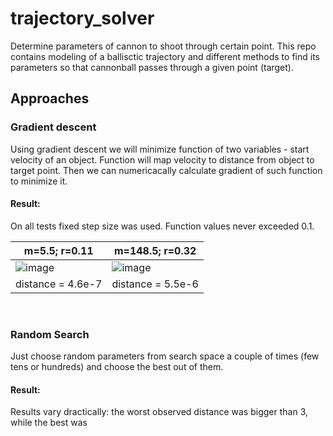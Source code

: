 # trajectory_solver
Determine parameters of cannon to shoot through certain point. This repo contains modeling of a ballisctic trajectory and different methods to find its parameters so that cannonball passes through a given point (target). 

## Approaches

### Gradient descent
Using gradient descent we will minimize function of two variables - start velocity of an object. Function will map velocity to distance from object to target point. Then we can numericacally calculate gradient of such function to minimize it. 
#### Result:
On all tests fixed step size was used. Function values never exceeded 0.1. 
<br>

| m=5.5; r=0.11 | m=148.5; r=0.32 |
| ------------- | ------------- |
|![image](https://github.com/u5ele55/trajectory_solver/assets/99137907/90fee44e-b1f5-4358-91d1-bec57bde9c97)|![image](https://github.com/u5ele55/trajectory_solver/assets/99137907/b1c306ef-0fd5-41fb-9a87-1b3c68720309)|
| distance = 4.6e-7 | distance = 5.5e-6 |
<br>

### Random Search
Just choose random parameters from search space a couple of times (few tens or hundreds) and choose the best out of them. 
#### Result:
Results vary dractically: the worst observed distance was bigger than 3, while the best was 
